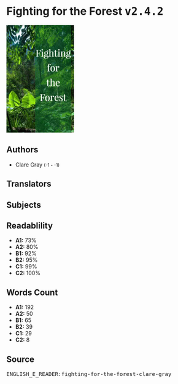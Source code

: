 # Fighting for the Forest <kbd>v2.4.2</kbd>

![](./cover.medium.jpg "")

## Authors


 - Clare Gray <small>(-1 - -1)</small>

## Translators



## Subjects



## Readablility


 - **A1:** 73%
 - **A2:** 80%
 - **B1:** 92%
 - **B2:** 95%
 - **C1:** 99%
 - **C2:** 100%

## Words Count


 - **A1:** 192
 - **A2:** 50
 - **B1:** 65
 - **B2:** 39
 - **C1:** 29
 - **C2:** 8

## Source


<kbd>ENGLISH_E_READER:fighting-for-the-forest-clare-gray</kbd>
